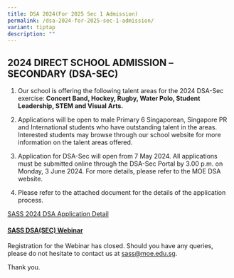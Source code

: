 ```yaml
---
title: DSA 2024(For 2025 Sec 1 Admission)
permalink: /dsa-2024-for-2025-sec-1-admission/
variant: tiptap
description: ""
---
```

<h2><strong>2024 DIRECT SCHOOL ADMISSION –SECONDARY (DSA-SEC)</strong></h2>
<ol data-tight="true" class="tight">
<li>
<p>Our school is offering the following talent areas for the 2024 DSA-Sec
exercise:&nbsp;<strong>Concert Band, Hockey, Rugby, Water Polo, Student Leadership, STEM and Visual Arts.</strong>
</p>
</li>
</ol>
<p></p>
<ol start="2" data-tight="true" class="tight">
<li>
<p>Applications will be open to male Primary 6 Singaporean, Singapore PR
and International students who have outstanding talent in the areas. Interested
students may browse through our school website for more information on
the talent areas offered.</p>
<p></p>
</li>
<li>
<p>Application for DSA-Sec will open from 7 May 2024. All applications must
be submitted online through the DSA-Sec Portal by 3.00 p.m. on Monday,
3 June 2024. For more details, please refer to the MOE DSA website.</p>
<p></p>
</li>
<li>
<p>Please refer to the attached document for the details of the application
process.</p>
</li>
</ol>
<p><a href="/files/General Information/2024 DSA/St_Andrews_Secondary_School_2024_DSA_SEC_Exercise__For_Website_Approved_.pdf" rel="noopener noreferrer nofollow" target="_blank">SASS 2024 DSA Application Detail</a>
</p>
<p></p>
<h4><strong><u>SASS DSA(SEC) Webinar</u></strong></h4>
<p></p>
<p>Registration for the Webinar has closed. Should you have any queries,
please do not hesitate to contact us at <a href="mailto:sass@moe.edu.sg" rel="noopener noreferrer nofollow" target="_blank">sass@moe.edu.sg</a>.</p>
<p>Thank you.</p>
<p></p>
<p></p>
<p></p>
<p></p>
<p></p>
<p></p>
<p></p>